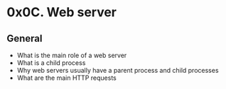 # 0x0C. Web server

## General

 - What is the main role of a web server
 - What is a child process
 - Why web servers usually have a parent process and child processes
 - What are the main HTTP requests
